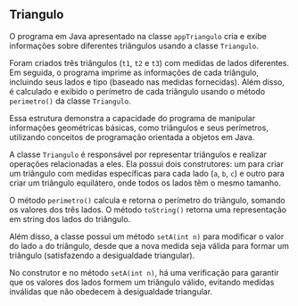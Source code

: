 ## Triangulo

O programa em Java apresentado na classe `appTriangulo` cria e exibe informações sobre diferentes triângulos usando a classe `Triangulo`. 

Foram criados três triângulos (`t1`, `t2` e `t3`) com medidas de lados diferentes. Em seguida, o programa imprime as informações de cada triângulo, incluindo seus lados e tipo (baseado nas medidas fornecidas). Além disso, é calculado e exibido o perímetro de cada triângulo usando o método `perimetro()` da classe `Triangulo`.

Essa estrutura demonstra a capacidade do programa de manipular informações geométricas básicas, como triângulos e seus perímetros, utilizando conceitos de programação orientada a objetos em Java.



A classe `Triangulo` é responsável por representar triângulos e realizar operações relacionadas a eles. Ela possui dois construtores: um para criar um triângulo com medidas específicas para cada lado (`a`, `b`, `c`) e outro para criar um triângulo equilátero, onde todos os lados têm o mesmo tamanho.

O método `perimetro()` calcula e retorna o perímetro do triângulo, somando os valores dos três lados. O método `toString()` retorna uma representação em string dos lados do triângulo.

Além disso, a classe possui um método `setA(int n)` para modificar o valor do lado `a` do triângulo, desde que a nova medida seja válida para formar um triângulo (satisfazendo a desigualdade triangular).

No construtor e no método `setA(int n)`, há uma verificação para garantir que os valores dos lados formem um triângulo válido, evitando medidas inválidas que não obedecem à desigualdade triangular.

